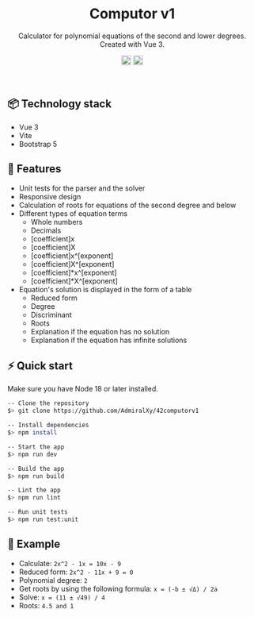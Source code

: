 <h1 align="center">Computor v1</h1>
<p align="center">
Calculator for polynomial equations of the second and lower degrees. Created with Vue 3.
</p>

<p align="center">
	<img src="https://img.shields.io/github/repo-size/AdmiralXy/42computorv1?color=%2365c534" alt="" height="20"/>
	<img src="https://img.shields.io/github/directory-file-count/AdmiralXy/42computorv1?color=%2365c534" alt="" height="20"/>
</p>

<br/>

## :package:  Technology stack

* Vue 3
* Vite
* Bootstrap 5

## :ledger:  Features

* Unit tests for the parser and the solver
* Responsive design
* Calculation of roots for equations of the second degree and below
* Different types of equation terms
  * Whole numbers
  * Decimals
  * [coefficient]x
  * [coefficient]X
  * [coefficient]x^[exponent]
  * [coefficient]X^[exponent]
  * [coefficient]*x^[exponent]
  * [coefficient]*X^[exponent]
* Equation's solution is displayed in the form of a table
  * Reduced form
  * Degree
  * Discriminant
  * Roots
  * Explanation if the equation has no solution
  * Explanation if the equation has infinite solutions

## :zap:  Quick start

Make sure you have Node 18 or later installed.

```bash
-- Clone the repository
$> git clone https://github.com/AdmiralXy/42computorv1

-- Install dependencies
$> npm install

-- Start the app
$> npm run dev

-- Build the app
$> npm run build

-- Lint the app
$> npm run lint

-- Run unit tests
$> npm run test:unit
```

## :rocket:  Example

* Calculate: `2x^2 - 1x = 10x - 9`
* Reduced form: `2x^2 - 11x + 9 = 0`
* Polynomial degree: `2`
* Get roots by using the following formula: `x = (-b ± √Δ) / 2a`
* Solve: `x = (11 ± √49) / 4`
* Roots: `4.5 and 1`

<br/><br/>
